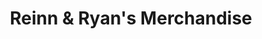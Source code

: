 ---
title: "Reinn & Ryan's Merchandise"
url: /san-pablo/reinn-und-ryans-merchandise/
shop: Lebensmittel
---